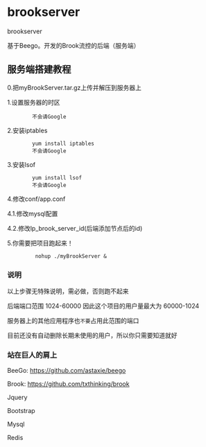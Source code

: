 # brookserver
brookserver

基于Beego。开发的Brook流控的后端（服务端）


## 服务端搭建教程

0.把myBrookServer.tar.gz上传并解压到服务器上

1.设置服务器的时区

```linux
		不会请Google
```

2.安装iptables
```linux
		yum install iptables
		不会请Google
```

3.安装lsof
```linux
		yum install lsof
		不会请Google
```

4.修改conf/app.conf

4.1.修改mysql配置

4.2.修改lp_brook_server_id(后端添加节点后的id)

5.你需要把项目跑起来！

```linux
		 nohup ./myBrookServer &
```

### 说明
以上步骤无特殊说明，需必做，否则跑不起来

后端端口范围 1024-60000 因此这个项目的用户量最大为 60000-1024

服务器上的其他应用程序也`不要`占用此范围的端口

目前还没有自动删除长期未使用的用户，所以你只需要知道就好

### 站在巨人的肩上

BeeGo: https://github.com/astaxie/beego

Brook: https://github.com/txthinking/brook

Jquery

Bootstrap

Mysql

Redis


